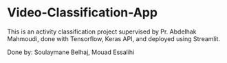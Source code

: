 # Video-Classification-App

This is an activity classification project supervised by Pr. Abdelhak Mahmoudi, done with Tensorflow, Keras API, and deployed using Streamlit.

Done by: Soulaymane Belhaj, Mouad Essalihi
